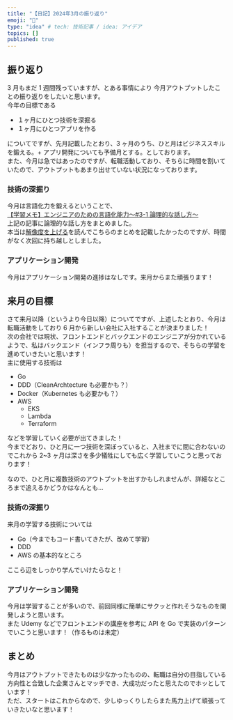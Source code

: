 ```yaml
---
title: "【日記】2024年3月の振り返り"
emoji: "🤖"
type: "idea" # tech: 技術記事 / idea: アイデア
topics: []
published: true
---
```


## 振り返り

3 月もまだ 1 週間残っていますが、とある事情により 今月アウトプットしたことの振り返りをしたいと思います。  
今年の目標である

- １ヶ月にひとつ技術を深掘る
- １ヶ月にひとつアプリを作る

についてですが、先月記載したとおり、3 ヶ月のうち、ひと月はビジネススキルを鍛える。+ アプリ開発についても予備月とする。としております。  
また、今月は急ではあったのですが、転職活動しており、そちらに時間を割いていたので、アウトプットもあまり出せていない状況になっております。

### 技術の深掘り

今月は言語化力を鍛えるということで、  
[【学習メモ】エンジニアのための言語化能力〜#3-1 論理的な話し方〜](https://zenn.dev/yuji_momotani/articles/2e207db4cc3e92)  
上記の記事に論理的な話し方をまとめました。  
本当は[解像度を上げる](https://amzn.asia/d/aUoJo93)を読んでこちらのまとめを記載したかったのですが、時間がなく次回に持ち越しとしました。

### アプリケーション開発

今月はアプリケーション開発の進捗はなしです。来月からまた頑張ります！

## 来月の目標

さて来月以降（というより今日以降）についてですが、上述したとおり、今月は転職活動をしており 6 月から新しい会社に入社することが決まりました！  
次の会社では現状、フロントエンドとバックエンドのエンジニアが分かれているようで、私はバックエンド（インフラ周りも）を担当するので、そちらの学習を進めていきたいと思います！  
主に使用する技術は

- Go
- DDD（CleanArchtecture も必要かも？）
- Docker（Kubernetes も必要かも？）
- AWS
  - EKS
  - Lambda
  - Terraform

などを学習していく必要が出てきました！  
今までどおり、ひと月に一つ技術を深ぼっていると、入社までに間に合わないのでこれから 2~3 ヶ月は深さを多少犠牲にしても広く学習していこうと思っております！

なので、ひと月に複数技術のアウトプットを出すかもしれませんが、詳細なところまで追えるかどうかはなんとも...

### 技術の深掘り

来月の学習する技術については

- Go（今までもコード書いてきたが、改めて学習）
- DDD
- AWS の基本的なところ

ここら辺をしっかり学んでいけたらなと！

### アプリケーション開発

今月は学習することが多いので、前回同様に簡単にサクッと作れそうなものを開発しようと思います。  
また Udemy などでフロントエンドの講座を参考に API を Go で実装のパターンでいこうと思います！（作るものは未定）

## まとめ

今月はアウトプットできたものは少なかったものの、転職は自分の目指している方向性と合致した企業さんとマッチでき、大成功だったと思えたのでホッとしています！  
ただ、スタートはこれからなので、少しゆっくりしたらまた馬力上げて頑張っていきたいなと思います！
